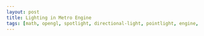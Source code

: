 ```yaml
---
layout: post
title: Lighting in Metro Engine
tags: [math, opengl, spotlight, directional-light, pointlight, engine, lighting]
---
```

